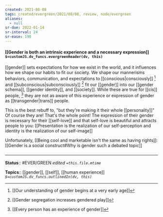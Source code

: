 ```yaml
---
created: 2021-08-08
tags: created/evergreen/2021/08/08, review, node/evergreen
aliases:
  - null
sr-due: 2022-01-14
sr-interval: 24
sr-ease: 190
---
```


#### [[Gender is both an intrinsic experience and a necessary expression]] `$=customJS.dv_funcs.evergreenHeader(dv, this)`

[[gender]] sets expectations for how we exist in the world, and it influences how we shape our habits to fit our society. We shape our mannerisms behaviors, communication, and expectations to [[conscious|consciously]] [^1] and [[subconscious|subconsciously]] [^2] fit our [[gender]] into our [[gender schema]], [[gender identity]], and [[society]]. While these are true for [[cis]] people, [^3] they are not as aware of this experience or expression of gender as [[transgender|trans]] people. 

[^1]: [[Our understanding of gender begins at a very early age]]  
[^2]: [[Gender segregation increases gendered play]]
[^3]:  [[Every person has an experience of gender]] 

This is the best rebuff to, "but they're making it their whole [[personality]]" Of course they are! That's the whole point! The expression of their gender is necessary for their [[self-love]] and that self-love is beautiful and attracts people to you: [[Presentation is the realization of our self-perception and identity is the realization of our self-image]] 

Unfortunately, [[Being cool and marketable isn't the same as having rights]]: [[Gender is a social construct#Why is gender such a debated topic]]

### <hr class="footnote"/>

**Status**:: #EVER/GREEN 
*edited `=this.file.mtime`*

**Topics**:: [[gender]], [[self]], [[human experience]]
*`$=customJS.dv_funcs.outlinedIn(dv, this)`*
